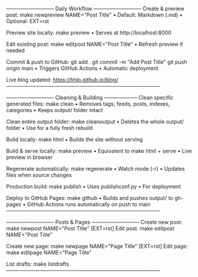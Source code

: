 ───────────── Daily Workflow ─────────────
Create & preview post:
    make newpreview NAME="Post Title"
        • Default: Markdown (.md)
        • Optional: EXT=rst

Preview site locally:
    make preview
        • Serves at http://localhost:8000

Edit existing post:
    make editpost NAME="Post Title"
        • Refresh preview if needed

Commit & push to GitHub:
    git add .
    git commit -m "Add Post Title"
    git push origin main
        • Triggers GitHub Actions
        • Automatic deployment

Live blog updated:
    https://hhlp.github.io/blog/
──────────────────────────────────────────

───────────── Cleaning & Building ─────────
Clean specific generated files:
    make clean
        • Removes tags, feeds, posts, indexes, categories
        • Keeps output/ folder intact

Clean entire output folder:
    make cleanoutput
        • Deletes the whole output/ folder
        • Use for a fully fresh rebuild

Build locally:
    make html
        • Builds the site without serving

Build & serve locally:
    make preview
        • Equivalent to make html + serve
        • Live preview in browser

Regenerate automatically:
    make regenerate
        • Watch mode (-r)
        • Updates files when source changes

Production build:
    make publish
        • Uses publishconf.py
        • For deployment

Deploy to GitHub Pages:
    make github
        • Builds and pushes output/ to gh-pages
        • GitHub Actions runs automatically on push to main
──────────────────────────────────────────

───────────── Posts & Pages ─────────────
Create new post:
    make newpost NAME="Post Title" [EXT=rst]
Edit post:
    make editpost NAME="Post Title"

Create new page:
    make newpage NAME="Page Title" [EXT=rst]
Edit page:
    make editpage NAME="Page Title"

List drafts:
    make listdrafts
──────────────────────────────────────────

